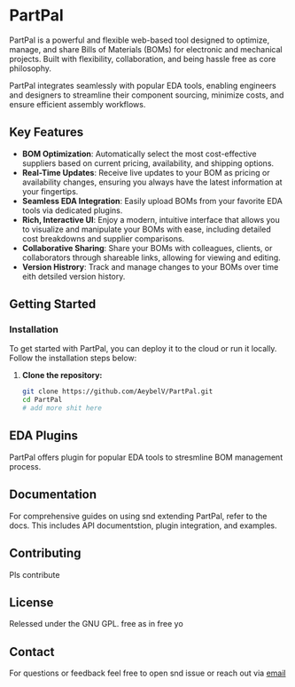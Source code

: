 # PartPal

PartPal is a powerful and flexible web-based tool designed to optimize, manage, and share Bills of Materials (BOMs) for electronic and mechanical projects. Built with flexibility, collaboration, and being hassle free as core philosophy.

PartPal integrates seamlessly with popular EDA tools, enabling engineers and designers to streamline their component sourcing, minimize costs, and ensure efficient assembly workflows.

## Key Features
- **BOM Optimization**: Automatically select the most cost-effective suppliers based on current pricing, availability, and shipping options.
- **Real-Time Updates**: Receive live updates to your BOM as pricing or availability changes, ensuring you always have the latest information at your fingertips.
- **Seamless EDA Integration**: Easily upload BOMs from your favorite EDA tools via dedicated plugins.
- **Rich, Interactive UI**: Enjoy a modern, intuitive interface that allows you to visualize and manipulate your BOMs with ease, including detailed cost breakdowns and supplier comparisons.
- **Collaborative Sharing**: Share your BOMs with colleagues, clients, or collaborators through shareable links, allowing for viewing and editing.
- **Version Histrory**: Track and manage changes to your BOMs over time eith detsiled version history.

## Getting Started

### Installation

To get started with PartPal, you can deploy it to the cloud or run it locally. Follow the installation steps below:

1. **Clone the repository:**
   ```bash
   git clone https://github.com/AeybelV/PartPal.git
   cd PartPal
   # add more shit here
   ```
## EDA Plugins

PartPal offers plugin for popular EDA tools to stresmline BOM management process.

## Documentation

For comprehensive guides on using snd extending PartPal, refer to the docs. This includes API documentstion, plugin integration, and examples.

## Contributing

Pls contribute

## License

Relessed under the GNU GPL. free as in free yo

## Contact

For questions or feedback feel free to open snd issue or reach out via [email](mailto:aeybelvarghese@gmail.com)
